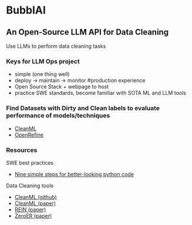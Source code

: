 # BubblAI
## An Open-Source LLM API for Data Cleaning

Use LLMs to perform data cleaning tasks

### Keys for LLM Ops project
* simple (one thing well)
* deploy -> maintain -> monitor #production experience
* Open Source Stack + webpage to host
* practice SWE standards, become familiar with SOTA ML and LLM tools


### Find Datasets with Dirty and Clean labels to evaluate performance of models/techniques
* [CleanML](https://github.com/chu-data-lab/CleanML)
* [OpenRefine](https://openrefine.org/)
  
### Resources

  SWE best practices
  * [Nine simple steps for better-looking python code](https://ternaus.blog/tutorial/2020/04/09/Nine-simple-steps-for-better-looking-python-code.html)
  
  Data Cleaning tools
* [CleanML (github)](https://github.com/chu-data-lab/CleanML)
* [CleanML (paper)](https://arxiv.org/pdf/1904.09483.pdf)
* [REIN (paper)](https://arxiv.org/pdf/2302.04702.pdf)
* [ZeroER (paper)](https://arxiv.org/pdf/1908.06049.pdf)
